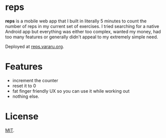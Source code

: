 reps
====

**reps** is a mobile web app that I built in literally 5 minutes to count the number of reps in my current set of exercises. I tried searching for a native Android app but everything was either too complex, wanted my money, had too many features or generally didn't appeal to my extremely simple need.

Deployed at [reps.vararu.org](http://reps.vararu.org/).

Features
===
- increment the counter
- reset it to 0
- fat finger friendly UX so you can use it while working out
- nothing else.

License
===
[MIT](LICENSE).
